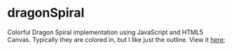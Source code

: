 dragonSpiral
============

Colorful Dragon Spiral implementation using JavaScript and HTML5 Canvas.
Typically they are colored in, but I like just the outline.
View it [here](http://yvescourtois.com/dragonSpiral/);